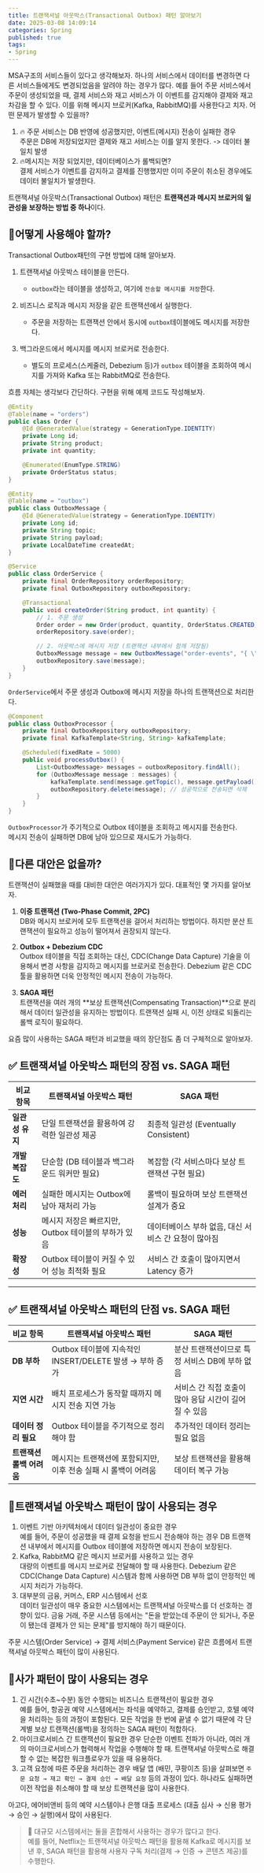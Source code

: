 ```yaml
---
title: 트랜잭셔널 아웃박스(Transactional Outbox) 패턴 알아보기                
date: 2025-03-08 14:09:14
categories: Spring           
published: true 
tags:
- Spring           
---  
```


MSA구조의 서비스들이 있다고 생각해보자. 하나의 서비스에서 데이터를 변경하면 다른 서비스들에게도 변경되었음을 알려야 하는 경우가 많다. 예를 들어 주문 서비스에서 주문이 생성되었을 때, 결제 서비스와 재고 서비스가 이 이벤트를 감지해야 결제와 재고 차감을 할 수 있다. 이를 위해 메시지 브로커(Kafka, RabbitMQ)를 사용한다고 치자. 어떤 문제가 발생할 수 있을까?  

1. 🔥 주문 서비스는 DB 반영에 성공했지만, 이벤트(메시지) 전송이 실패한 경우  
주문은 DB에 저장되었지만 결제와 재고 서비스는 이를 알지 못한다. -> 데이터 불일치 발생  
2. 🔥메시지는 저장 되었지만, 데이터베이스가 롤백되면?  
결제 서비스가 이벤트를 감지하고 결제를 진행했지만 이미 주문이 취소된 경우에도 데이터 불일치가 발생한다. 

트랜잭셔널 아웃박스(Transactional Outbox) 패턴은 **트랜잭션과 메시지 브로커의 일관성을 보장하는 방법 중 하나**이다. 

## 📌어떻게 사용해야 할까? 
Transactional Outbox패턴의 구현 방법에 대해 알아보자.  
1. 트랜잭셔널 아웃박스 테이블을 만든다.  
    - `outbox`라는 테이블을 생성하고, 여기에 `전송할 메시지를 저장`한다.  

2. 비즈니스 로직과 메시지 저장을 같은 트랜잭션에서 실행한다.  
    - 주문을 저장하는 트랜잭션 안에서 동시에 `outbox`테이블에도 메시지를 저장한다. 

3. 백그라운드에서 메시지를 메시지 브로커로 전송한다.  
    - 별도의 프로세스(스케줄러, Debezium 등)가 `outbox` 테이블을 조회하여 메시지를 가져와 Kafka 또는 RabbitMQ로 전송한다.  

흐름 자체는 생각보다 간단하다. 구현을 위해 예제 코드도 작성해보자.  

```java 
@Entity
@Table(name = "orders")
public class Order {
    @Id @GeneratedValue(strategy = GenerationType.IDENTITY)
    private Long id;
    private String product;
    private int quantity;

    @Enumerated(EnumType.STRING)
    private OrderStatus status;
}
```

```java 
@Entity
@Table(name = "outbox")
public class OutboxMessage {
    @Id @GeneratedValue(strategy = GenerationType.IDENTITY)
    private Long id;
    private String topic;
    private String payload;
    private LocalDateTime createdAt;
}
```

```java 
@Service
public class OrderService {
    private final OrderRepository orderRepository;
    private final OutboxRepository outboxRepository;

    @Transactional
    public void createOrder(String product, int quantity) {
        // 1. 주문 생성
        Order order = new Order(product, quantity, OrderStatus.CREATED);
        orderRepository.save(order);

        // 2. 아웃박스에 메시지 저장 (트랜잭션 내부에서 함께 저장됨)
        OutboxMessage message = new OutboxMessage("order-events", "{ \"orderId\": " + order.getId() + " }", LocalDateTime.now());
        outboxRepository.save(message);
    }
}
``` 
`OrderService`에서 주문 생성과 Outbox에 메시지 저장을 하나의 트랜잭션으로 처리한다. 

```java 
@Component
public class OutboxProcessor {
    private final OutboxRepository outboxRepository;
    private final KafkaTemplate<String, String> kafkaTemplate;

    @Scheduled(fixedRate = 5000)
    public void processOutbox() {
        List<OutboxMessage> messages = outboxRepository.findAll();
        for (OutboxMessage message : messages) {
            kafkaTemplate.send(message.getTopic(), message.getPayload());
            outboxRepository.delete(message); // 성공적으로 전송되면 삭제
        }
    }
}
```
`OutboxProcessor`가 주기적으로 Outbox 테이블을 조회하고 메시지를 전송한다.  
메시지 전송이 실패하면 DB에 남아 있으므로 재시도가 가능하다.  

## 📌다른 대안은 없을까?  
트랜잭션이 실패했을 때를 대비한 대안은 여러가지가 있다. 대표적인 몇 가지를 알아보자.  

1. **이중 트랜잭션 (Two-Phase Commit, 2PC)**  
DB와 메시지 브로커에 모두 트랜잭션을 걸어서 처리하는 방법이다. 하지만 분산 트랜잭션이 필요하고 성능이 떨어져서 권장되지 않는다. 

2. **Outbox + Debezium CDC**  
Outbox 테이블을 직접 조회하는 대신, CDC(Change Data Capture) 기술을 이용해서 변경 사항을 감지하고 메시지를 브로커로 전송한다. Debezium 같은 CDC 툴을 활용하면 더욱 안정적인 메시지 전송이 가능하다. 

3. **SAGA 패턴**  
트랜잭션을 여러 개의 **보상 트랜잭션(Compensating Transaction)**으로 분리해서 데이터 일관성을 유지하는 방법이다. 트랜잭션 실패 시, 이전 상태로 되돌리는 롤백 로직이 필요하다. 

요즘 많이 사용하는 SAGA 패턴과 비교했을 때의 장단점도 좀 더 구체적으로 알아보자. 

## ✅ 트랜잭셔널 아웃박스 패턴의 장점 vs. SAGA 패턴

| 비교 항목          | 트랜잭셔널 아웃박스 패턴 | SAGA 패턴 |
|-------------------|-----------------------|-----------|
| **일관성 유지**   | 단일 트랜잭션을 활용하여 강력한 일관성 제공 | 최종적 일관성 (Eventually Consistent) |
| **개발 복잡도**   | 단순함 (DB 테이블과 백그라운드 워커만 필요) | 복잡함 (각 서비스마다 보상 트랜잭션 구현 필요) |
| **에러 처리**     | 실패한 메시지는 Outbox에 남아 재처리 가능 | 롤백이 필요하며 보상 트랜잭션 설계가 중요 |
| **성능**         | 메시지 저장은 빠르지만, Outbox 테이블의 부하가 있음 | 데이터베이스 부하 없음, 대신 서비스 간 요청이 많아짐 |
| **확장성**       | Outbox 테이블이 커질 수 있어 성능 최적화 필요 | 서비스 간 호출이 많아지면서 Latency 증가 |

---

## ✅ 트랜잭셔널 아웃박스 패턴의 단점 vs. SAGA 패턴

| 비교 항목         | 트랜잭셔널 아웃박스 패턴 | SAGA 패턴 |
|------------------|-----------------------|-----------|
| **DB 부하**     | Outbox 테이블에 지속적인 INSERT/DELETE 발생 → 부하 증가 | 분산 트랜잭션이므로 특정 서비스 DB에 부하 없음 |
| **지연 시간**   | 배치 프로세스가 동작할 때까지 메시지 전송 지연 가능 | 서비스 간 직접 호출이 많아 응답 시간이 길어질 수 있음 |
| **데이터 정리 필요** | Outbox 테이블을 주기적으로 정리해야 함 | 추가적인 데이터 정리는 필요 없음 |
| **트랜잭션 롤백 어려움** | 메시지는 트랜잭션에 포함되지만, 이후 전송 실패 시 롤백이 어려움 | 보상 트랜잭션을 활용해 데이터 복구 가능 |

## 📌트랜잭셔널 아웃박스 패턴이 많이 사용되는 경우  
1. 이벤트 기반 아키텍처에서 데이터 일관성이 중요한 경우  
예를 들어, 주문이 성공했을 때 결제 요청을 반드시 전송해야 하는 경우 DB 트랜잭션 내부에서 메시지를 Outbox 테이블에 저장하면 메시지 전송이 보장된다. 
2. Kafka, RabbitMQ 같은 메시지 브로커를 사용하고 있는 경우  
대량의 이벤트를 메시지 브로커로 전달해야 할 때 사용한다. Debezium 같은 CDC(Change Data Capture) 시스템과 함께 사용하면 DB 부하 없이 안정적인 메시지 처리가 가능하다. 
3. 대부분의 금융, 커머스, ERP 시스템에서 선호  
데이터 일관성이 매우 중요한 시스템에서는 트랜잭셔널 아웃박스를 더 선호하는 경향이 있다. 금융 거래, 주문 시스템 등에서는 "돈을 받았는데 주문이 안 되거나, 주문이 됐는데 결제가 안 되는 문제"를 방지해야 하기 때문이다.  

주문 시스템(Order Service) → 결제 서비스(Payment Service) 같은 흐름에서 트랜잭셔널 아웃박스 패턴이 많이 사용된다. 

## 📌사가 패턴이 많이 사용되는 경우  
1. 긴 시간(수초~수분) 동안 수행되는 비즈니스 트랜잭션이 필요한 경우  
예를 들어, 항공권 예약 시스템에서는 좌석을 예약하고, 결제를 승인받고, 호텔 예약을 처리하는 등의 과정이 포함된다. 모든 작업을 한 번에 끝낼 수 없기 때문에 각 단계별 보상 트랜잭션(롤백)을 정의하는 SAGA 패턴이 적합하다.
2. 마이크로서비스 간 트랜잭션이 필요한 경우 
단순한 이벤트 전파가 아니라, 여러 개의 마이크로서비스가 협력해서 작업을 수행해야 할 때. 트랜잭셔널 아웃박스로 해결할 수 없는 복잡한 워크플로우가 있을 때 유용하다.  
3. 고객 요청에 따른 주문을 처리하는 경우
배달 앱 (배민, 쿠팡이츠 등)을 살펴보면 `주문 요청 → 재고 확인 → 결제 승인 → 배달 요청` 등의 과정이 있다. 하나라도 실패하면 이전 작업을 취소해야 할 때 보상 트랜잭션을 많이 사용한다.  

아고다, 에어비앤비 등의 예약 시스템이나 은행 대출 프로세스 (대출 심사 → 신용 평가 → 승인 → 실행)에서 많이 사용된다.  

> 🚀 대규모 시스템에서는 둘을 혼합해서 사용하는 경우가 많다고 한다.  
예를 들어, Netflix는 트랜잭셔널 아웃박스 패턴을 활용해 Kafka로 메시지를 보낸 후,
SAGA 패턴을 활용해 사용자 구독 처리(결제 → 인증 → 콘텐츠 제공)를 수행한다. 